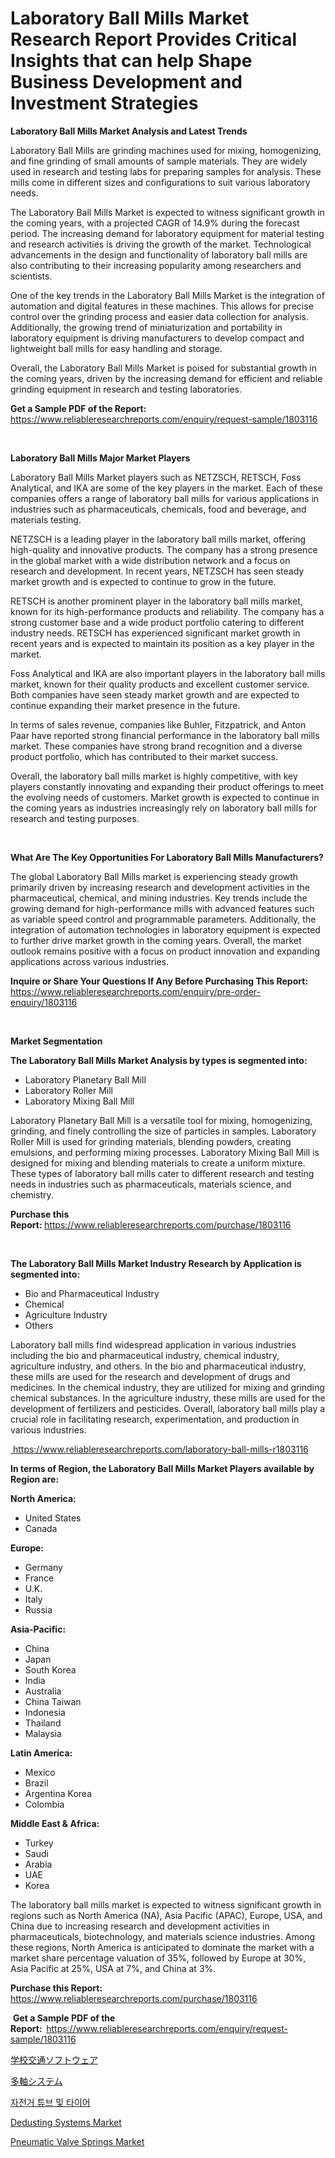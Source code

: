 <p><h1>Laboratory Ball Mills Market Research Report Provides Critical Insights that can help Shape Business Development and Investment Strategies</h1></p><p><strong>Laboratory Ball Mills Market Analysis and Latest Trends</strong></p>
<p><p>Laboratory Ball Mills are grinding machines used for mixing, homogenizing, and fine grinding of small amounts of sample materials. They are widely used in research and testing labs for preparing samples for analysis. These mills come in different sizes and configurations to suit various laboratory needs.</p><p>The Laboratory Ball Mills Market is expected to witness significant growth in the coming years, with a projected CAGR of 14.9% during the forecast period. The increasing demand for laboratory equipment for material testing and research activities is driving the growth of the market. Technological advancements in the design and functionality of laboratory ball mills are also contributing to their increasing popularity among researchers and scientists.</p><p>One of the key trends in the Laboratory Ball Mills Market is the integration of automation and digital features in these machines. This allows for precise control over the grinding process and easier data collection for analysis. Additionally, the growing trend of miniaturization and portability in laboratory equipment is driving manufacturers to develop compact and lightweight ball mills for easy handling and storage.</p><p>Overall, the Laboratory Ball Mills Market is poised for substantial growth in the coming years, driven by the increasing demand for efficient and reliable grinding equipment in research and testing laboratories.</p></p>
<p><strong>Get a Sample PDF of the Report:&nbsp;</strong> <a href="https://www.reliableresearchreports.com/enquiry/request-sample/1803116">https://www.reliableresearchreports.com/enquiry/request-sample/1803116</a></p>
<p>&nbsp;</p>
<p><strong>Laboratory Ball Mills Major Market Players</strong></p>
<p><p>Laboratory Ball Mills Market players such as NETZSCH, RETSCH, Foss Analytical, and IKA are some of the key players in the market. Each of these companies offers a range of laboratory ball mills for various applications in industries such as pharmaceuticals, chemicals, food and beverage, and materials testing.</p><p>NETZSCH is a leading player in the laboratory ball mills market, offering high-quality and innovative products. The company has a strong presence in the global market with a wide distribution network and a focus on research and development. In recent years, NETZSCH has seen steady market growth and is expected to continue to grow in the future.</p><p>RETSCH is another prominent player in the laboratory ball mills market, known for its high-performance products and reliability. The company has a strong customer base and a wide product portfolio catering to different industry needs. RETSCH has experienced significant market growth in recent years and is expected to maintain its position as a key player in the market.</p><p>Foss Analytical and IKA are also important players in the laboratory ball mills market, known for their quality products and excellent customer service. Both companies have seen steady market growth and are expected to continue expanding their market presence in the future.</p><p>In terms of sales revenue, companies like Buhler, Fitzpatrick, and Anton Paar have reported strong financial performance in the laboratory ball mills market. These companies have strong brand recognition and a diverse product portfolio, which has contributed to their market success.</p><p>Overall, the laboratory ball mills market is highly competitive, with key players constantly innovating and expanding their product offerings to meet the evolving needs of customers. Market growth is expected to continue in the coming years as industries increasingly rely on laboratory ball mills for research and testing purposes.</p></p>
<p>&nbsp;</p>
<p><strong>What Are The Key Opportunities For Laboratory Ball Mills Manufacturers?</strong></p>
<p><p>The global Laboratory Ball Mills market is experiencing steady growth primarily driven by increasing research and development activities in the pharmaceutical, chemical, and mining industries. Key trends include the growing demand for high-performance mills with advanced features such as variable speed control and programmable parameters. Additionally, the integration of automation technologies in laboratory equipment is expected to further drive market growth in the coming years. Overall, the market outlook remains positive with a focus on product innovation and expanding applications across various industries.</p></p>
<p><strong>Inquire or Share Your Questions If Any Before Purchasing This Report:</strong> <a href="https://www.reliableresearchreports.com/enquiry/pre-order-enquiry/1803116">https://www.reliableresearchreports.com/enquiry/pre-order-enquiry/1803116</a></p>
<p>&nbsp;</p>
<p><strong>Market Segmentation</strong></p>
<p><strong>The Laboratory Ball Mills Market Analysis by types is segmented into:</strong></p>
<p><ul><li>Laboratory Planetary Ball Mill</li><li>Laboratory Roller Mill</li><li>Laboratory Mixing Ball Mill</li></ul></p>
<p><p>Laboratory Planetary Ball Mill is a versatile tool for mixing, homogenizing, grinding, and finely controlling the size of particles in samples. Laboratory Roller Mill is used for grinding materials, blending powders, creating emulsions, and performing mixing processes. Laboratory Mixing Ball Mill is designed for mixing and blending materials to create a uniform mixture. These types of laboratory ball mills cater to different research and testing needs in industries such as pharmaceuticals, materials science, and chemistry.</p></p>
<p><strong>Purchase this Report:&nbsp;</strong><a href="https://www.reliableresearchreports.com/purchase/1803116">https://www.reliableresearchreports.com/purchase/1803116</a></p>
<p>&nbsp;</p>
<p><strong>The Laboratory Ball Mills Market Industry Research by Application is segmented into:</strong></p>
<p><ul><li>Bio and Pharmaceutical Industry</li><li>Chemical</li><li>Agriculture Industry</li><li>Others</li></ul></p>
<p><p>Laboratory ball mills find widespread application in various industries including the bio and pharmaceutical industry, chemical industry, agriculture industry, and others. In the bio and pharmaceutical industry, these mills are used for the research and development of drugs and medicines. In the chemical industry, they are utilized for mixing and grinding chemical substances. In the agriculture industry, these mills are used for the development of fertilizers and pesticides. Overall, laboratory ball mills play a crucial role in facilitating research, experimentation, and production in various industries.</p></p>
<p><a href="https://www.reliableresearchreports.com/laboratory-ball-mills-r1803116">&nbsp;https://www.reliableresearchreports.com/laboratory-ball-mills-r1803116</a></p>
<p><strong>In terms of Region, the Laboratory Ball Mills Market Players available by Region are:</strong></p>
<p>
    <p> <strong> North America: </strong>
        <ul>
            <li>United States</li>
            <li>Canada</li>
        </ul>
        </p> 
    <p> <strong> Europe: </strong>
        <ul>
            <li>Germany</li>
            <li>France</li>
            <li>U.K.</li>
            <li>Italy</li>
            <li>Russia</li>
        </ul>
        </p> 
    <p> <strong> Asia-Pacific: </strong>
        <ul>
            <li>China</li>
            <li>Japan</li>
            <li>South Korea</li>
            <li>India</li>
            <li>Australia</li>
            <li>China Taiwan</li>
            <li>Indonesia</li>
            <li>Thailand</li>
            <li>Malaysia</li>
        </ul>
        </p> 
    <p> <strong> Latin America: </strong>
        <ul>
            <li>Mexico</li>
            <li>Brazil</li>
            <li>Argentina Korea</li>
            <li>Colombia</li>
        </ul>
        </p> 
    <p> <strong> Middle East & Africa: </strong>
        <ul>
            <li>Turkey</li>
            <li>Saudi</li>
            <li>Arabia</li>
            <li>UAE</li>
            <li>Korea</li>
        </ul>
    </p>
    </p>
<p><p>The laboratory ball mills market is expected to witness significant growth in regions such as North America (NA), Asia Pacific (APAC), Europe, USA, and China due to increasing research and development activities in pharmaceuticals, biotechnology, and materials science industries. Among these regions, North America is anticipated to dominate the market with a market share percentage valuation of 35%, followed by Europe at 30%, Asia Pacific at 25%, USA at 7%, and China at 3%.</p></p>
<p><strong>Purchase this Report: </strong><a href="https://www.reliableresearchreports.com/purchase/1803116">https://www.reliableresearchreports.com/purchase/1803116</a></p>
<p>&nbsp;<strong>Get a Sample PDF of the Report:&nbsp;&nbsp;</strong><a href="https://www.reliableresearchreports.com/enquiry/request-sample/1803116">https://www.reliableresearchreports.com/enquiry/request-sample/1803116</a></p>
<p><strong></strong></p>
<p><p><a href="https://medium.com/@jacksonwiza1924/%E8%A3%BD%E5%93%81%E3%82%BF%E3%82%A4%E3%83%97-%E3%82%A4%E3%83%B3%E3%82%B9%E3%83%88%E3%83%BC%E3%83%AB%E6%B8%88%E3%81%BFpc-%E3%82%A4%E3%83%B3%E3%82%B9%E3%83%88%E3%83%BC%E3%83%AB%E6%B8%88%E3%81%BF%E3%83%A2%E3%83%90%E3%82%A4%E3%83%AB-%E3%82%AF%E3%83%A9%E3%82%A6%E3%83%89%E3%83%99%E3%83%BC%E3%82%B9-%E3%82%A8%E3%83%B3%E3%83%89%E3%83%A6%E3%83%BC%E3%82%BA-%E5%AD%A6%E6%A0%A1%E7%AE%A1%E7%90%86%E8%80%85-%E3%82%AC%E3%83%BC%E3%83%87%E3%82%A3%E3%82%A2%E3%83%B3-%E3%81%8A%E3%82%88%E3%81%B3%E5%9C%B0%E5%9F%9F%E3%81%AB%E3%82%88%E3%82%8B%E5%AD%A6%E6%A0%A1%E9%81%8B%E9%80%81%E3%82%BD%E3%83%95%E3%83%88%E3%82%A6%E3%82%A7%E3%82%A2%E5%B8%82%E5%A0%B4%E3%83%AC%E3%83%9D%E3%83%BC%E3%83%882024%E5%B9%B4-2031%E5%B9%B4-b15310ef8a72">学校交通ソフトウェア</a></p><p><a href="https://github.com/CloydAbbott2023/Market-Research-Report-List-2/blob/main/4720494156930.md">多軸システム</a></p><p><a href="https://github.com/Marcosoenrt565736/Market-Research-Report-List-1/blob/main/1996557168174.md">자전거 튜브 및 타이어</a></p><p><a href="https://github.com/gulaimolin/Market-Research-Report-List-5/blob/main/dedusting-systems-market.md">Dedusting Systems Market</a></p><p><a href="https://github.com/mauripalmi/Market-Research-Report-List-4/blob/main/pneumatic-valve-springs-market.md">Pneumatic Valve Springs Market</a></p></p>